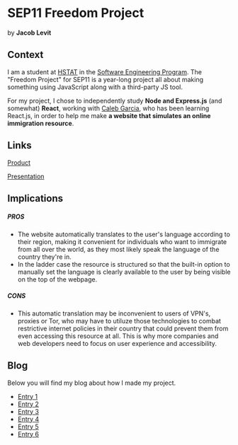# SEP11 Freedom Project
by **Jacob Levit**

## Context
I am a student at [HSTAT](https://www.hstat.org/) in the [Software Engineering Program](https://hstatsep.github.io/). The "Freedom Project" for SEP11 is a year-long project all about making something using JavaScript along with a third-party JS tool.

For my project, I chose to independently study **Node and Express.js** (and somewhat) **React**, working with [Caleb Garcia](https://github.com/calebg4205), who has been learning React.js, in order to help me make **a website that simulates an online immigration resource**.

## Links

[Product](https://ip-immigration-website-frontend.vercel.app/)

[Presentation]()

## Implications
##### PROS
* The website automatically translates to the user's language according to their region, making it convenient for individuals who want to immigrate from all over the world, as they most likely speak the language of the country they're in.
* In the ladder case the resource is structured so that the built-in option to manually set the language is clearly available to the user by being visible on the top of the webpage.
  
##### CONS
* This automatic translation may be inconvenient to users of VPN's, proxies or Tor, who may have to utiluze those technologies to combat restrictive internet policies in their country that could prevent them from even accessing this resource at all. This is why more companies and web developers need to focus on user experience and accessibility.


## Blog
Below you will find my blog about how I made my project.

* [Entry 1](blog/entry01.md)
* [Entry 2](blog/entry02.md)
* [Entry 3](blog/entry03.md)
* [Entry 4](blog/entry04.md)
* [Entry 5](blog/entry05.md)
* [Entry 6](blog/entry06.md)
